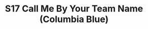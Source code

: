 ---
title: S17 Call Me By Your Team Name (Columbia Blue)
permalink: "/teams/s17-columbia-blue"
teamslug: s17-columbia-blue
members:
- Jeremy Steslicki - Captain
- Tony Stewart - QB
- Andy Allen
- Jason Deters
- JC Chiuco
- Jim Roll
- Matt Pesesky
- Sam Benton
- Sam Cramer
- Samuel Edwards
- Thurman Williams
- Will Chappell
teamid: 6690
name: S17 Call Me By Your Team Name
color: Columbia Blue
division: ''
---